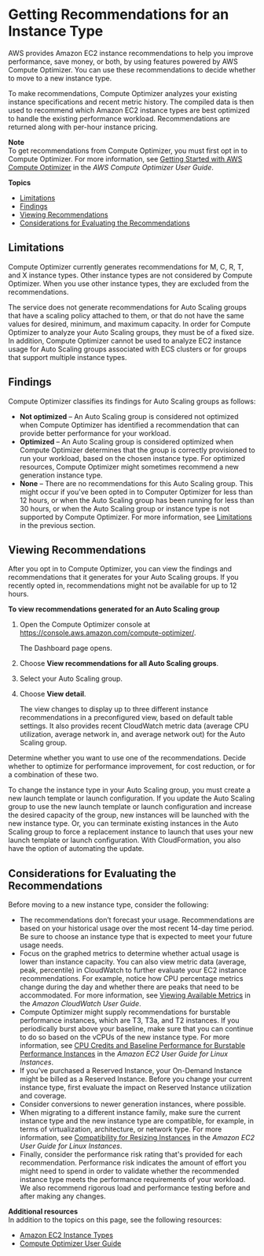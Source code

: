# Getting Recommendations for an Instance Type<a name="asg-getting-recommendations"></a>

AWS provides Amazon EC2 instance recommendations to help you improve performance, save money, or both, by using features powered by AWS Compute Optimizer\. You can use these recommendations to decide whether to move to a new instance type\. 

To make recommendations, Compute Optimizer analyzes your existing instance specifications and recent metric history\. The compiled data is then used to recommend which Amazon EC2 instance types are best optimized to handle the existing performance workload\. Recommendations are returned along with per\-hour instance pricing\. 

**Note**  
To get recommendations from Compute Optimizer, you must first opt in to Compute Optimizer\. For more information, see [Getting Started with AWS Compute Optimizer](https://docs.aws.amazon.com/compute-optimizer/latest/ug/getting-started.html) in the *AWS Compute Optimizer User Guide*\. 

**Topics**
+ [Limitations](#compute-optimizer-limitations)
+ [Findings](#findings-classifications)
+ [Viewing Recommendations](#viewing-recommendations)
+ [Considerations for Evaluating the Recommendations](#considerations)

## Limitations<a name="compute-optimizer-limitations"></a>

Compute Optimizer currently generates recommendations for M, C, R, T, and X instance types\. Other instance types are not considered by Compute Optimizer\. When you use other instance types, they are excluded from the recommendations\. 

The service does not generate recommendations for Auto Scaling groups that have a scaling policy attached to them, or that do not have the same values for desired, minimum, and maximum capacity\. In order for Compute Optimizer to analyze your Auto Scaling groups, they must be of a fixed size\. In addition, Compute Optimizer cannot be used to analyze EC2 instance usage for Auto Scaling groups associated with ECS clusters or for groups that support multiple instance types\.

## Findings<a name="findings-classifications"></a>

Compute Optimizer classifies its findings for Auto Scaling groups as follows:
+ **Not optimized** – An Auto Scaling group is considered not optimized when Compute Optimizer has identified a recommendation that can provide better performance for your workload\. 
+ **Optimized** – An Auto Scaling group is considered optimized when Compute Optimizer determines that the group is correctly provisioned to run your workload, based on the chosen instance type\. For optimized resources, Compute Optimizer might sometimes recommend a new generation instance type\. 
+ **None** – There are no recommendations for this Auto Scaling group\. This might occur if you've been opted in to Computer Optimizer for less than 12 hours, or when the Auto Scaling group has been running for less than 30 hours, or when the Auto Scaling group or instance type is not supported by Compute Optimizer\. For more information, see [Limitations](#compute-optimizer-limitations) in the previous section\.

## Viewing Recommendations<a name="viewing-recommendations"></a>

After you opt in to Compute Optimizer, you can view the findings and recommendations that it generates for your Auto Scaling groups\. If you recently opted in, recommendations might not be available for up to 12 hours\.

**To view recommendations generated for an Auto Scaling group**

1. Open the Compute Optimizer console at [https://console\.aws\.amazon\.com/compute\-optimizer/](https://console.aws.amazon.com/compute-optimizer/)\.

   The Dashboard page opens\.

1. Choose **View recommendations for all Auto Scaling groups**\.

1. Select your Auto Scaling group\.

1. Choose **View detail**\.

   The view changes to display up to three different instance recommendations in a preconfigured view, based on default table settings\. It also provides recent CloudWatch metric data \(average CPU utilization, average network in, and average network out\) for the Auto Scaling group\.

Determine whether you want to use one of the recommendations\. Decide whether to optimize for performance improvement, for cost reduction, or for a combination of these two\. 

To change the instance type in your Auto Scaling group, you must create a new launch template or launch configuration\. If you update the Auto Scaling group to use the new launch template or launch configuration and increase the desired capacity of the group, new instances will be launched with the new instance type\. Or, you can terminate existing instances in the Auto Scaling group to force a replacement instance to launch that uses your new launch template or launch configuration\. With CloudFormation, you also have the option of automating the update\. 

## Considerations for Evaluating the Recommendations<a name="considerations"></a>

Before moving to a new instance type, consider the following:
+ The recommendations don’t forecast your usage\. Recommendations are based on your historical usage over the most recent 14\-day time period\. Be sure to choose an instance type that is expected to meet your future usage needs\. 
+ Focus on the graphed metrics to determine whether actual usage is lower than instance capacity\. You can also view metric data \(average, peak, percentile\) in CloudWatch to further evaluate your EC2 instance recommendations\. For example, notice how CPU percentage metrics change during the day and whether there are peaks that need to be accommodated\. For more information, see [Viewing Available Metrics](https://docs.aws.amazon.com/AmazonCloudWatch/latest/monitoring/viewing_metrics_with_cloudwatch.html) in the *Amazon CloudWatch User Guide*\.
+ Compute Optimizer might supply recommendations for burstable performance instances, which are T3, T3a, and T2 instances\. If you periodically burst above your baseline, make sure that you can continue to do so based on the vCPUs of the new instance type\. For more information, see [CPU Credits and Baseline Performance for Burstable Performance Instances](https://docs.aws.amazon.com/AWSEC2/latest/UserGuide/burstable-credits-baseline-concepts.html) in the *Amazon EC2 User Guide for Linux Instances*\.
+ If you’ve purchased a Reserved Instance, your On\-Demand Instance might be billed as a Reserved Instance\. Before you change your current instance type, first evaluate the impact on Reserved Instance utilization and coverage\. 
+ Consider conversions to newer generation instances, where possible\.
+ When migrating to a different instance family, make sure the current instance type and the new instance type are compatible, for example, in terms of virtualization, architecture, or network type\. For more information, see [Compatibility for Resizing Instances](https://docs.aws.amazon.com/AWSEC2/latest/UserGuide/ec2-instance-resize.html#resize-limitations) in the *Amazon EC2 User Guide for Linux Instances*\.
+ Finally, consider the performance risk rating that's provided for each recommendation\. Performance risk indicates the amount of effort you might need to spend in order to validate whether the recommended instance type meets the performance requirements of your workload\. We also recommend rigorous load and performance testing before and after making any changes\.

**Additional resources**  
In addition to the topics on this page, see the following resources: 
+ [Amazon EC2 Instance Types](https://aws.amazon.com/ec2/instance-types/)
+ [Compute Optimizer User Guide](https://docs.aws.amazon.com/compute-optimizer/latest/ug)
